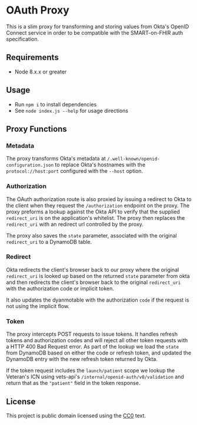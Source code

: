 # OAuth Proxy

This is a slim proxy for transforming and storing values from Okta's OpenID Connect service in order to be compatible with the SMART-on-FHIR auth specification.

## Requirements

* Node 8.x.x or greater

## Usage

* Run `npm i` to install dependencies
* See `node index.js --help` for usage directions

## Proxy Functions

### Metadata

The proxy transforms Okta's metadata at  `/.well-known/openid-configuration.json` to replace Okta's hostnames with the `protocol://host:port` configured with the `--host` option. 

### Authorization

The OAuth authorization route is also proxied by issuing a redirect to Okta to the client when they request the `/authorization` endpoint on the proxy. The proxy preforms a lookup against the Okta API to verify that the supplied `redirect_uri` is on the application's whitelist. The proxy then replaces the `redirect_uri` with an redirect url controlled by the proxy. 

The proxy also saves the `state` parameter, associated with the original `redirect_uri` to a DynamoDB table. 

### Redirect

Okta redirects the client's browser back to our proxy where the original `redirect_uri` is looked up based on the returned `state` parameter from okta and then redirects the client's browser back to the original `redirect_uri` with the authorization code or implicit token. 

It also updates the dyanmotable with the authorization `code` if the request is not using the implicit flow. 

### Token

The proxy intercepts POST requests to issue tokens. It handles refresh tokens and authorization codes and will reject all other token requests with a HTTP 400 Bad Request error. As part of the lookup we load the `state` from DynamoDB based on either the code or refresh token, and updated the DynamoDB entry with the new refresh token returned by Okta. 

If the token request includes the `launch/patient` scope we lookup the Veteran's ICN using vets-api's `/internal/openid-auth/v0/validation` and return that as the `"patient"` field in the token response. 

## License

This project is public domain licensed using the [CC0](https://creativecommons.org/share-your-work/public-domain/cc0/) text.

